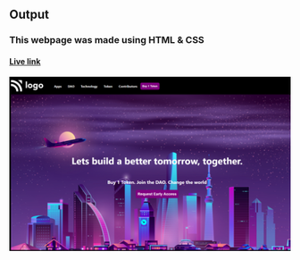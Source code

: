 ## Output

### This webpage was made using HTML & CSS

#### [Live link](https://roaring-kelpie-9a2482.netlify.app)

![webpage](/HTML%20and%20CSS%20Projects/project2/webpage.png)